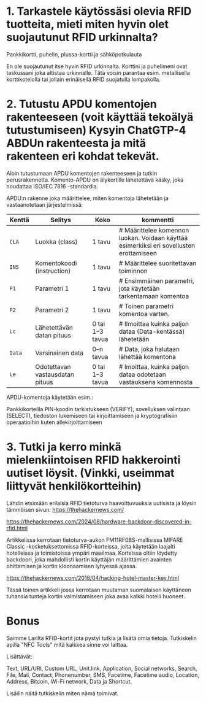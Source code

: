 # 1. Tarkastele käytössäsi olevia RFID tuotteita, mieti miten hyvin olet suojautunut RFID urkinnalta?

Pankkikortti, puhelin, plussa-kortti ja sähköpotkulauta

En ole suojautunut itse hyvin RFID urkinnalta. Korttini ja puhelimeni ovat taskussani joka altistaa urkinnalle. Tätä voisin parantaa esim. metallisella korttikotelolla tai jollain erinäisellä RFID suojatulla lompakolla.


# 2. Tutustu APDU komentojen rakenteeseen (voit käyttää tekoälyä tutustumiseen) Kysyin ChatGTP-4 ABDUn rakenteesta ja mitä rakenteen eri kohdat tekevät.


Aloin tutustumaan APDU komentojen rakenteeseen ja tutkin perusrakennetta. Komento-APDU on älykortille lähetettävä käsky, joka noudattaa ISO/IEC 7816 -standardia.

APDU:n rakenne joka määrittelee, miten komentoja lähetetään ja vastaanotetaan järjestelmissä:


| **Kenttä** | **Selitys**                             | **Koko**               | **kommentti**        |
|------------|-----------------------------------------|------------------------|---------------------|
| `CLA`      | Luokka (class)                          | 1 tavu                 | # Määrittelee komennon luokan. Voidaan käyttää esimerkiksi eri sovellusten erottamiseen |
| `INS`      | Komentokoodi (instruction)              | 1 tavu                 | # Määrittelee suoritettavan toiminnon |
| `P1`       | Parametri 1                             | 1 tavu                 | # Ensimmäinen parametri, jota käytetään tarkentamaan komentoa      |
| `P2`       | Parametri 2                             | 1 tavu                 | # Toinen parametri komentoa varten.    |
| `Lc`       | Lähetettävän datan pituus               | 0 tai 1–3 tavua        | # Ilmoittaa kuinka paljon dataa (Data-kentässä) lähetetään |
| `Data`     | Varsinainen data                        | 0–n tavua              | # Data, joka halutaan lähettää komentona |
| `Le`       | Odotettavan vastausdatan pituus         | 0 tai 1–3 tavua        | # lmoittaa, kuinka paljon dataa odotetaan vastauksena komennosta |


APDU-komentoja käytetään esim.:

Pankkikorteilla PIN-koodin tarkistukseen (VERIFY), sovelluksen valintaan (SELECT), tiedoston lukemiseen tai kirjoittamiseen ja kryptografisiin operaatioihin kuten allekirjoittamiseen


# 3. Tutki ja kerro minkä mielenkiintoisen RFID hakkerointi uutiset löysit. (Vinkki, useimmat liittyvät henkilökortteihin)

Lähdin etsimään erilaisia RFID tietoturva haavoittuvuuksia uutisista ja löysin tämmöisen sivun: https://thehackernews.com/

https://thehackernews.com/2024/08/hardware-backdoor-discovered-in-rfid.html

Artikkelissa kerrotaan tietoturva-aukon FM11RF08S-mallisissa MIFARE Classic -kosketuksettomissa RFID-korteissa, joita käytetään laajalti hotelleissa ja toimistoissa ympäri maailmaa. Korteissa oltiin löydetty backdoori, joka mahdollisti kortin käyttäjän määrittämien avainten ohittamisen ja kortin kloonaamisen lyhyessä ajassa.

https://thehackernews.com/2018/04/hacking-hotel-master-key.html

Tässä toinen artikkeli jossa kerrotaan muutaman suomalaisen käyttäneen tuhansia tunteja kortin valmistamiseen joka avaa kaikki hotelli huoneet.


# Bonus 

Saimme Larilta RFID-kortit jota pystyi tutkia ja lisätä omia tietoja. Tutkiskelin apilla "NFC Tools" mitä kaikkea sinne voi laittaa.

Lisättävät:

Text, URL/URI, Custom URL, Unit.link, Application, Social networks, Search, File, Mail, Contact, Phonenumber, SMS, Facetime, Facetime audio, Location, Address, Bitcoin, Wi-Fi network, Data ja Shortcut.

Lisäilin näitä tutkiskelin miten nämä toimivat.






